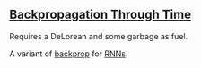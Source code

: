 ## [Backpropagation Through Time](#backpropagation-through-time)

Requires a DeLorean and some garbage as fuel.

A variant of [backprop](#backpropagation) for [RNNs](#recurrant-neural-network).

